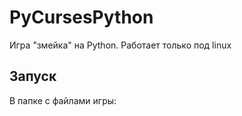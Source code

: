 # PyCursesPython
Игра "змейка" на Python. Работает только под linux

## Запуск
В папке с файлами игры:
<python3 game.py>
